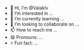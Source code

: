 - 👋 Hi, I’m @Valaklv
- 👀 I’m interested in ...
- 🌱 I’m currently learning ...
- 💞️ I’m looking to collaborate on ...
- 📫 How to reach me ...
- 😄 Pronouns: ...
- ⚡ Fun fact: ...

<!---
Valaklv/Valaklv is a ✨ special ✨ repository because its `README.md` (this file) appears on your GitHub profile.
You can click the Preview link to take a look at your changes.
--->
